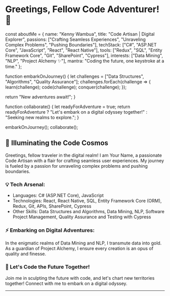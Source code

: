 # Greetings, Fellow Code Adventurer! 🚀


const aboutMe = {
  name: "Kenny Wambua",
  title: "Code Artisan | Digital Explorer",
  passions: ["Crafting Seamless Experiences", "Unraveling Complex Problems", "Pushing Boundaries"],
  techStack: ["C#", "ASP.NET Core", "JavaScript", "React", "React Native"],
  tools: ["Redux", "SQL", "Entity Framework Core", "Git", "SharePoint", "Cypress"],
  interests: ["Data Mining", "NLP", "Project Alchemy ✨"],
  mantra: "Coding the future, one keystroke at a time."
};

function embarkOnJourney() {
  let challenges = ["Data Structures", "Algorithms", "Quality Assurance"];
  challenges.forEach(challenge => {
    learn(challenge);
    code(challenge);
    conquer(challenge);
  });

  return "New adventures await!";
}

function collaborate() {
  let readyForAdventure = true;
  return readyForAdventure ? "Let's embark on a digital odyssey together!" : "Seeking new realms to explore.";
}

embarkOnJourney();
collaborate();


## 🌟 Illuminating the Code Cosmos

Greetings, fellow traveler in the digital realm! I am Your Name, a passionate Code Artisan with a flair for crafting seamless user experiences. My journey is fueled by a passion for unraveling complex problems and pushing boundaries.

### 💡 Tech Arsenal:

- Languages: C# (ASP.NET Core), JavaScript
- Technologies: React, React Native, SQL, Entity Framework Core (ORM), Redux, Git, APIs, SharePoint, Cypress
- Other Skills: Data Structures and Algorithms, Data Mining, NLP, Software Project Management, Quality Assurance and Testing with Cypress

### ⚡️ Embarking on Digital Adventures:

In the enigmatic realms of Data Mining and NLP, I transmute data into gold. As a guardian of Project Alchemy, I ensure every creation is an opus of quality and finesse.

### 🚀 Let's Code the Future Together!

Join me in sculpting the future with code, and let's chart new territories together! Connect with me to embark on a digital odyssey.

---

